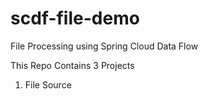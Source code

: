 # scdf-file-demo
File Processing using Spring Cloud Data Flow

This Repo Contains 3 Projects

1. File Source
